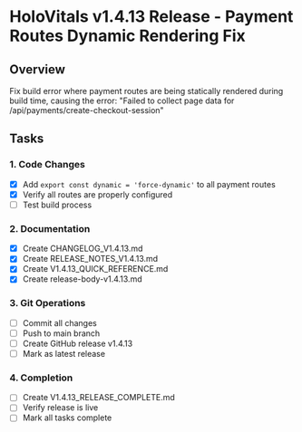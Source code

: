 # HoloVitals v1.4.13 Release - Payment Routes Dynamic Rendering Fix

## Overview
Fix build error where payment routes are being statically rendered during build time, causing the error: "Failed to collect page data for /api/payments/create-checkout-session"

## Tasks

### 1. Code Changes
- [x] Add `export const dynamic = 'force-dynamic'` to all payment routes
- [x] Verify all routes are properly configured
- [ ] Test build process

### 2. Documentation
- [x] Create CHANGELOG_V1.4.13.md
- [x] Create RELEASE_NOTES_V1.4.13.md
- [x] Create V1.4.13_QUICK_REFERENCE.md
- [x] Create release-body-v1.4.13.md

### 3. Git Operations
- [ ] Commit all changes
- [ ] Push to main branch
- [ ] Create GitHub release v1.4.13
- [ ] Mark as latest release

### 4. Completion
- [ ] Create V1.4.13_RELEASE_COMPLETE.md
- [ ] Verify release is live
- [ ] Mark all tasks complete